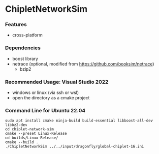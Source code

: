 # ChipletNetworkSim

### Features
- cross-platform

### Dependencies
- boost library
- netrace (optional, modified from https://github.com/booksim/netrace)
	- bzip2

### Recommended Usage: Visual Studio 2022
- windows or linux (via ssh or wsl)
- open the directory as a cmake project

### Command Line for Ubuntu 22.04
```
sudo apt install cmake ninja-build build-essential libboost-all-dev libbz2-dev
cd chiplet-network-sim
cmake --preset Linux-Release
cd builds/Linux-Release/
cmake --build .
./ChipletNetworkSim ../../input/dragonfly/global-chiplet-16.ini
```